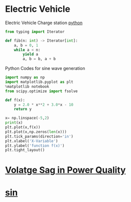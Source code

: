 # Electric Vehicle
Electric Vehicle Charge station
[python](https://www.anaconda.com/distribution/)
```python
from typing import Iterator

def fib(n: int) -> Iterator[int]:
    a, b = 0, 1
    while a < n:
        yield a
        a, b = b, a + b
```

Python Codes for sine wave generation
```python
import numpy as np
import matplotlib.pyplot as plt
%matplotlib notebook
from scipy.optimize import fsolve

def f(x):
    y = 2.0 * x**2 + 3.0*x - 10
    return y

x= np.linspace(-5,2)
print(x)
plt.plot(x,f(x))
plt.plot(x,np.zeros(len(x)))
plt.tick_params(direction='in')
plt.xlabel('X-Variable')
plt.ylabel('function f(x)')
plt.tight_layout()
```
# [Volatge Sag in Power Quality](vsag.html) 
# [sin](sin.tex) 
